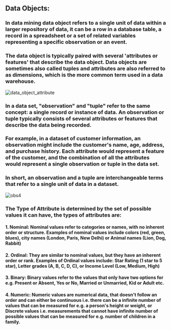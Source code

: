 ## Data Objects:

### In data mining data object refers to a single unit of data within a larger repository of data, it can be a row in a database table, a record in a spreadsheet or a set of related variables representing a specific observation or an event. 

### The data object is typically paired with several 'attributes or features' that describe the data object. Data objects are sometimes also called tuples and attributes are also referred to as dimensions, which is the more common term used in a data warehouse.

![data_object_attribute](https://user-images.githubusercontent.com/124640512/218197953-1fac3a41-c387-40e3-8089-d1add9ae5423.jpg)


### In a data set, "observation" and "tuple" refer to the same concept: a single record or instance of data. An observation or tuple typically consists of several attributes or features that describe the data being recorded.

### For example, in a dataset of customer information, an observation might include the customer's name, age, address, and purchase history. Each attribute would represent a feature of the customer, and the combination of all the attributes would represent a single observation or tuple in the data set.

### In short, an observation and a tuple are interchangeable terms that refer to a single unit of data in a dataset.

![obs4](https://user-images.githubusercontent.com/124640512/218198014-fbfac3e4-1bd6-4064-a932-633ff3348daa.png)


### The Type of Attribute is determined by the set of possible values it can have, the types of attributes are:

#### 1. Nominal: Nominal values refer to categories or names, with no inherent order or structure. Examples of nominal values include colors (red, green, blues), city names (London, Paris, New Delhi) or Animal names (Lion, Dog, Rabbit)

#### 2. Ordinal: They are similar to nominal values, but they have an inherent order or rank. Examples of Ordinal values include: Star Rating (1 star to 5 star), Letter grades (A, B, C, D, C), or Income Level (Low, Medium, High)

#### 3. Binary: Binary values refer to the values that only have two options for e.g. Present or Absent, Yes or No, Married or Unmarried, Kid or Adult etc. 

#### 4. Numeric: Numeric values are numerical data, that doesn't follow an order  and can either be continuous i.e. there can be a infinite number of values that can be measured for e.g. a person's height or weight, or Discrete values i.e. measurements that cannot have infinite number of possible values that can be measured for e.g. number of children in a family.
